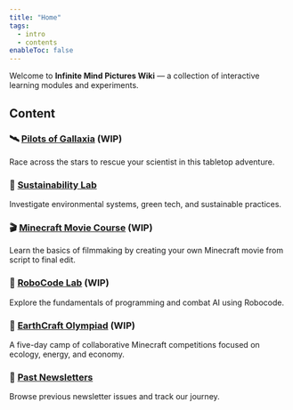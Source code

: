 ```yaml
---
title: "Home"
tags:
  - intro
  - contents
enableToc: false
---
```


Welcome to **Infinite Mind Pictures Wiki** — a collection of interactive learning modules and experiments.

## Content

### 🛰️ [Pilots of Gallaxia](/pilots_of_gallaxia/) (WIP)

Race across the stars to rescue your scientist in this tabletop adventure.

### 🌱 [Sustainability Lab](/sustainability_lab/)

Investigate environmental systems, green tech, and sustainable practices.

### 🎬 [Minecraft Movie Course](/minecraft_movie_course/) (WIP)

Learn the basics of filmmaking by creating your own Minecraft movie from script to final edit.

### 🚀 [RoboCode Lab](/robocode/) (WIP)

Explore the fundamentals of programming and combat AI using Robocode.

### 🏅 [EarthCraft Olympiad](/earthcraft_olympiad/) (WIP)

A five-day camp of collaborative Minecraft competitions focused on ecology, energy, and economy.

### 📰 [Past Newsletters](/past_newsletters/)

Browse previous newsletter issues and track our journey.
